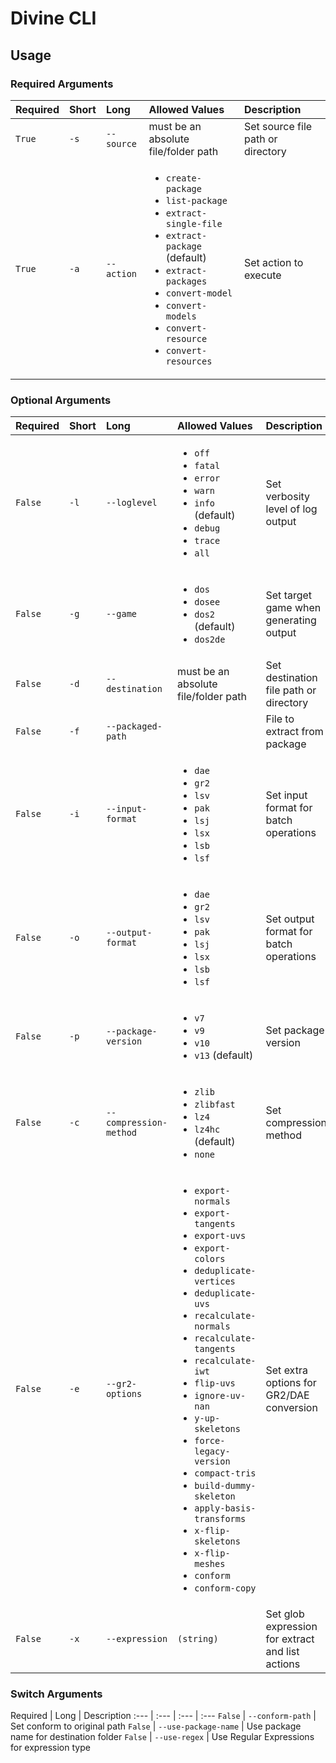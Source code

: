 <!-- TITLE: Divine CLI -->

# Divine CLI
## Usage

### Required Arguments

Required | Short | Long | Allowed Values | Description
:--- | :--- | :--- | :--- | :---
`True` | `-s` | `--source` | must be an absolute file/folder path | Set source file path or directory
`True` | `-a` | `--action` | <ul><li>`create-package`<li>`list-package`<li>`extract-single-file`<li>`extract-package` (default)<li>`extract-packages`<li>`convert-model`<li>`convert-models`<li>`convert-resource`<li>`convert-resources`</ul> | Set action to execute

### Optional Arguments

Required | Short | Long | Allowed Values | Description
:--- | :--- | :--- | :--- | :---
`False` | `-l` | `--loglevel` | <ul><li>`off`<li>`fatal`<li>`error`<li>`warn`<li>`info` (default)<li>`debug`<li>`trace`<li>`all`</ul> | Set verbosity level of log output
`False` | `-g` | `--game` | <ul><li>`dos`<li>`dosee`<li>`dos2` (default)<li>`dos2de`</ul> | Set target game when generating output
`False` | `-d` | `--destination` | must be an absolute file/folder path | Set destination file path or directory
`False` | `-f` | `--packaged-path` | | File to extract from package
`False` | `-i` | `--input-format` | <ul><li>`dae`<li>`gr2`<li>`lsv`<li>`pak`<li>`lsj`<li>`lsx`<li>`lsb`<li>`lsf`</ul> | Set input format for batch operations
`False` | `-o` | `--output-format` | <ul><li>`dae`<li>`gr2`<li>`lsv`<li>`pak`<li>`lsj`<li>`lsx`<li>`lsb`<li>`lsf`</ul> | Set output format for batch operations
`False` | `-p` | `--package-version` | <ul><li>`v7`<li>`v9`<li>`v10`<li>`v13` (default)</ul> | Set package version
`False` | `-c` | `--compression-method` | <ul><li>`zlib`<li>`zlibfast`<li>`lz4`<li>`lz4hc` (default)<li>`none`</ul> | Set compression method
`False` | `-e` | `--gr2-options` | <ul><li>`export-normals`<li>`export-tangents`<li>`export-uvs`<li>`export-colors`<li>`deduplicate-vertices`<li>`deduplicate-uvs`<li>`recalculate-normals`<li>`recalculate-tangents`<li>`recalculate-iwt`<li>`flip-uvs`<li>`ignore-uv-nan`<li>`y-up-skeletons`<li>`force-legacy-version`<li>`compact-tris`<li>`build-dummy-skeleton`<li>`apply-basis-transforms`<li>`x-flip-skeletons`<li>`x-flip-meshes`<li>`conform`<li>`conform-copy`</ul> | Set extra options for GR2/DAE conversion
`False` | `-x` | `--expression` | `(string)` | Set glob expression for extract and list actions

### Switch Arguments

Required | Long | Description
:--- | :--- | :--- | :---
`False` | `--conform-path` | Set conform to original path
`False` | `--use-package-name` | Use package name for destination folder
`False` | `--use-regex` | Use Regular Expressions for expression type